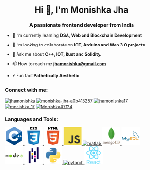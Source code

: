 
<h1 align="center">Hi 👋, I'm <span color = "#f72585">Monishka Jha</span></h1>
<h3 align="center">A passionate frontend developer from India</h3>


- 🌱 I’m currently learning **DSA, Web and Blockchain Development**

- 👯 I’m looking to collaborate on **IOT, Arduino and Web 3.0 projects**

- 💬 Ask me about **C++, IOT, Rust and Solidity.**

- 📫 How to reach me **jhamonishka@gmail.com**

- ⚡ Fun fact **Pathetically Aesthetic**

<h3 align="left">Connect with me:</h3>
<p align="left">
<a href="https://twitter.com/JhaMonishka" target="____blank"><img align="center" src="https://raw.githubusercontent.com/rahuldkjain/github-profile-readme-generator/master/src/images/icons/Social/twitter.svg" alt="jhamonishka" height="80" width="60" /></a>
<a href="https://www.linkedin.com/in/monishka-jha-a0b418257/" target="____blank"><img align="center" src="https://raw.githubusercontent.com/rahuldkjain/github-profile-readme-generator/master/src/images/icons/Social/linked-in-alt.svg" alt="monishka-jha-a0b418257" height="80" width="60" /></a>
<a href="https://www.instagram.com/jhamonishka17/" target="____blank"><img align="center" src="https://raw.githubusercontent.com/rahuldkjain/github-profile-readme-generator/master/src/images/icons/Social/instagram.svg" alt="jhamonishka17" height="80" width="60" /></a>
<a href="https://www.codechef.com/users/monishka_17" target="____blank"><img align="center" src="https://cdn.jsdelivr.net/npm/simple-icons@3.1.0/icons/codechef.svg" alt="monishka_17" height="80" width="60" /></a>
<a href=" https://discord.gg/Monishka#7124" target="____blank"><img align="center" src="https://raw.githubusercontent.com/rahuldkjain/github-profile-readme-generator/master/src/images/icons/Social/discord.svg" alt="Monishka#7124" height="80" width="60" /></a>
</p>

<h3 align="left">Languages and Tools:</h3>
<p align="left"> <a href="https://www.w3schools.com/cpp/" target="__blank" rel="noreferrer"> <img src="https://raw.githubusercontent.com/devicons/devicon/master/icons/cplusplus/cplusplus-original.svg" alt="cplusplus" width="60" height="60"/> </a> <a href="https://www.w3schools.com/css/" target="__blank" rel="noreferrer"> <img src="https://raw.githubusercontent.com/devicons/devicon/master/icons/css3/css3-original-wordmark.svg" alt="css3" width="60" height="60"/> </a> <a href="https://www.w3.org/html/" target="__blank" rel="noreferrer"> <img src="https://raw.githubusercontent.com/devicons/devicon/master/icons/html5/html5-original-wordmark.svg" alt="html5" width="60" height="60"/> </a> <a href="https://developer.mozilla.org/en-US/docs/Web/JavaScript" target="__blank" rel="noreferrer"> <img src="https://raw.githubusercontent.com/devicons/devicon/master/icons/javascript/javascript-original.svg" alt="javascript" width="60" height="60"/> </a> <a href="https://www.mathworks.com/" target="__blank" rel="noreferrer"> <img src="https://upload.wikimedia.org/wikipedia/commons/2/21/Matlab_Logo.png" alt="matlab" width="60" height="60"/> </a> <a href="https://www.mongodb.com/" target="__blank" rel="noreferrer"> <img src="https://raw.githubusercontent.com/devicons/devicon/master/icons/mongodb/mongodb-original-wordmark.svg" alt="mongodb" width="60" height="60"/> </a> <a href="https://www.mysql.com/" target="__blank" rel="noreferrer"> <img src="https://raw.githubusercontent.com/devicons/devicon/master/icons/mysql/mysql-original-wordmark.svg" alt="mysql" width="60" height="60"/> </a> <a href="https://nodejs.org" target="__blank" rel="noreferrer"> <img src="https://raw.githubusercontent.com/devicons/devicon/master/icons/nodejs/nodejs-original-wordmark.svg" alt="nodejs" width="60" height="60"/> </a> <a href="https://pandas.pydata.org/" target="__blank" rel="noreferrer"> <img src="https://raw.githubusercontent.com/devicons/devicon/2ae2a900d2f041da66e950e4d48052658d850630/icons/pandas/pandas-original.svg" alt="pandas" width="60" height="60"/> </a> <a href="https://www.python.org" target="__blank" rel="noreferrer"> <img src="https://raw.githubusercontent.com/devicons/devicon/master/icons/python/python-original.svg" alt="python" width="60" height="60"/> </a> <a href="https://pytorch.org/" target="__blank" rel="noreferrer"> <img src="https://www.vectorlogo.zone/logos/pytorch/pytorch-icon.svg" alt="pytorch" width="60" height="60"/> </a> <a href="https://reactjs.org/" target="__blank" rel="noreferrer"> <img src="https://raw.githubusercontent.com/devicons/devicon/master/icons/react/react-original-wordmark.svg" alt="react" width="60" height="60"/> </a> </p>
